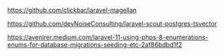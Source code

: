 https://github.com/clickbar/laravel-magellan

https://github.com/devNoiseConsulting/laravel-scout-postgres-tsvector

https://avenirer.medium.com/laravel-11-using-phps-8-enumerations-enums-for-database-migrations-seeding-etc-2af86bdbd1f2

